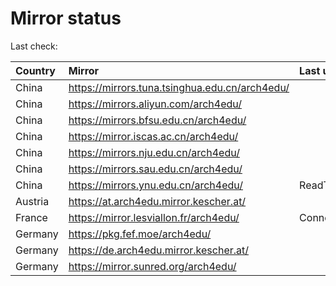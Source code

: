 <script src="./time.js"></script>
# Mirror status
Last check: <script type="text/javascript">localize(1696213444.1807775);</script>

|Country|Mirror|Last update|
|:------|:-----|:----------|
|China|https://mirrors.tuna.tsinghua.edu.cn/arch4edu/|<script type="text/javascript">localize(1696184925);</script>|
|China|https://mirrors.aliyun.com/arch4edu/|<script type="text/javascript">localize(1696184925);</script>|
|China|https://mirrors.bfsu.edu.cn/arch4edu/|<script type="text/javascript">localize(1696184925);</script>|
|China|https://mirror.iscas.ac.cn/arch4edu/|<script type="text/javascript">localize(1696184925);</script>|
|China|https://mirrors.nju.edu.cn/arch4edu/|<script type="text/javascript">localize(1696099243);</script>|
|China|https://mirrors.sau.edu.cn/arch4edu/|<script type="text/javascript">localize(1696184925);</script>|
|China|https://mirrors.ynu.edu.cn/arch4edu/|ReadTimeout|
|Austria|https://at.arch4edu.mirror.kescher.at/|<script type="text/javascript">localize(1696184925);</script>|
|France|https://mirror.lesviallon.fr/arch4edu/|ConnectTimeout|
|Germany|https://pkg.fef.moe/arch4edu/|<script type="text/javascript">localize(1696184925);</script>|
|Germany|https://de.arch4edu.mirror.kescher.at/|<script type="text/javascript">localize(1696184925);</script>|
|Germany|https://mirror.sunred.org/arch4edu/|<script type="text/javascript">localize(1696184925);</script>|

<script src="./tablefilter/tablefilter.js"></script>
<script src="./table.js"></script>